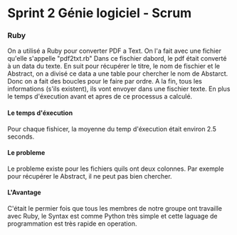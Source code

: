 # Sprint 2 Génie logiciel - Scrum

### Ruby

On a utilisé a Ruby pour converter PDF a Text. On l'a fait avec une fichier qu'elle s'appelle "pdf2txt.rb"
Dans ce fischier dabord, le pdf était converté à un data du texte. En suit pour récupérer le titre, le nom de fischier et le Abstract, on a divisé ce data a une table pour chercher le nom de Abstarct. Donc on a fait des boucles pour le faire par ordre.
A la fin, tous les informations (s'ils existent), ils vont envoyer dans une fischier texte.
En plus le temps d'éxecution avant et apres de ce processus a calculé.

#### Le temps d'éxecution

Pour chaque fishicer, la moyenne du temp d'éxecution était environ 2.5 seconds.

#### Le probleme

Le probleme existe pour les fichiers quils ont deux colonnes. Par exemple pour récupérer le Abstract, il ne peut pas bien chercher.

#### L'Avantage

C'était le permier fois que tous les membres de notre groupe ont travaille avec Ruby, le Syntax est comme Python très simple et cette laguage de programmation est très rapide en operation.
